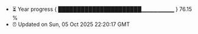 - ⏳ Year progress { ██████████████████████▁▁▁▁▁▁▁▁ } 76.15 %
- ⏰ Updated on Sun, 05 Oct 2025 22:20:17 GMT

